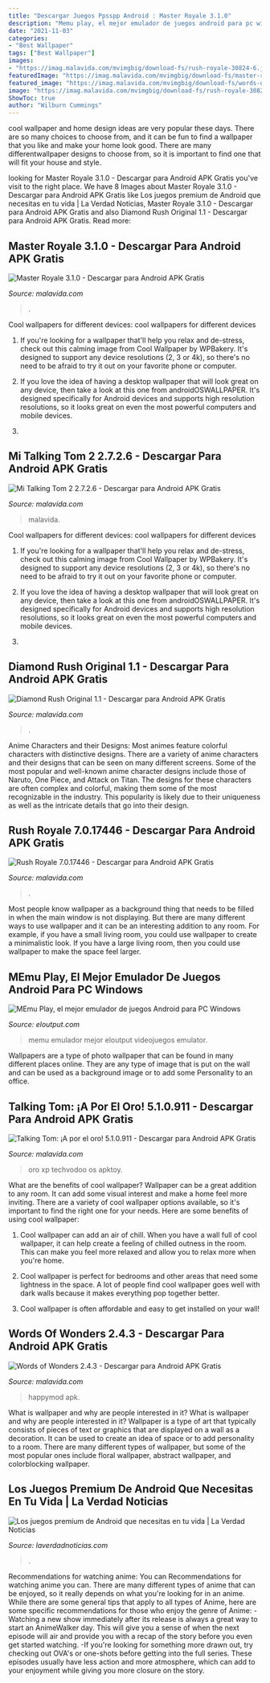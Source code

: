 ```yaml
---
title: "Descargar Juegos Ppsspp Android : Master Royale 3.1.0"
description: "Memu play, el mejor emulador de juegos android para pc windows"
date: "2021-11-03"
categories:
- "Best Wallpaper"
tags: ["Best Wallpaper"]
images:
- "https://imag.malavida.com/mvimgbig/download-fs/rush-royale-30824-6.jpg"
featuredImage: "https://imag.malavida.com/mvimgbig/download-fs/master-royale-23434-5.jpg"
featured_image: "https://imag.malavida.com/mvimgbig/download-fs/words-of-wonders-22287-4.jpg"
image: "https://imag.malavida.com/mvimgbig/download-fs/rush-royale-30824-6.jpg"
ShowToc: true
author: "Wilburn Cummings"
---
```



cool wallpaper and home design ideas are very popular these days. There are so many choices to choose from, and it can be fun to find a wallpaper that you like and make your home look good. There are many differentwallpaper designs to choose from, so it is important to find one that will fit your house and style.

	

		
looking for Master Royale 3.1.0 - Descargar para Android APK Gratis you've visit to the right place. We have 8 Images about Master Royale 3.1.0 - Descargar para Android APK Gratis like Los juegos premium de Android que necesitas en tu vida | La Verdad Noticias, Master Royale 3.1.0 - Descargar para Android APK Gratis and also Diamond Rush Original 1.1 - Descargar para Android APK Gratis. Read more:
		
    
## Master Royale 3.1.0 - Descargar Para Android APK Gratis

<img loading=lazy src="https://imag.malavida.com/mvimgbig/download-fs/master-royale-23434-5.jpg" onerror="this.onerror=null;this.src='https://tse1.mm.bing.net/th?id=OIP.E4oRKblNN16orE1ZVNB2SwAAAA&amp;pid=15.1';" alt="Master Royale 3.1.0 - Descargar para Android APK Gratis">

_Source: malavida.com_

>. 

	

Cool wallpapers for different devices:
cool wallpapers for different devices 

1. If you're looking for a wallpaper that'll help you relax and de-stress, check out this calming image from Cool Wallpaper by WPBakery. It's designed to support any device resolutions (2, 3 or 4k), so there's no need to be afraid to try it out on your favorite phone or computer.

2. If you love the idea of having a desktop wallpaper that will look great on any device, then take a look at this one from androidOSWALLPAPER. It's designed specifically for Android devices and supports high resolution resolutions, so it looks great on even the most powerful computers and mobile devices.

3.

    
## Mi Talking Tom 2 2.7.2.6 - Descargar Para Android APK Gratis

<img loading=lazy src="https://imag.malavida.com/mvimgbig/download-fs/mi-talking-tom-2-21928-10.jpg" onerror="this.onerror=null;this.src='https://tse1.mm.bing.net/th?id=OIP.O3byfGx_NJq7ZfsCrFwL-QHaNK&amp;pid=15.1';" alt="Mi Talking Tom 2 2.7.2.6 - Descargar para Android APK Gratis">

_Source: malavida.com_

>malavida. 

	

Cool wallpapers for different devices:
cool wallpapers for different devices 

1. If you're looking for a wallpaper that'll help you relax and de-stress, check out this calming image from Cool Wallpaper by WPBakery. It's designed to support any device resolutions (2, 3 or 4k), so there's no need to be afraid to try it out on your favorite phone or computer.

2. If you love the idea of having a desktop wallpaper that will look great on any device, then take a look at this one from androidOSWALLPAPER. It's designed specifically for Android devices and supports high resolution resolutions, so it looks great on even the most powerful computers and mobile devices.

3.

    
## Diamond Rush Original 1.1 - Descargar Para Android APK Gratis

<img loading=lazy src="https://imag.malavida.com/mvimgbig/download-fs/diamond-rush-original-21148-10.jpg" onerror="this.onerror=null;this.src='https://tse4.mm.bing.net/th?id=OIP.LAO6tTJZ-I5YTe3v1p2REgHaNK&amp;pid=15.1';" alt="Diamond Rush Original 1.1 - Descargar para Android APK Gratis">

_Source: malavida.com_

>. 

	

Anime Characters and their Designs: Most animes feature colorful characters with distinctive designs.
There are a variety of anime characters and their designs that can be seen on many different screens. Some of the most popular and well-known anime character designs include those of Naruto, One Piece, and Attack on Titan. The designs for these characters are often complex and colorful, making them some of the most recognizable in the industry. This popularity is likely due to their uniqueness as well as the intricate details that go into their design.

    
## Rush Royale 7.0.17446 - Descargar Para Android APK Gratis

<img loading=lazy src="https://imag.malavida.com/mvimgbig/download-fs/rush-royale-30824-6.jpg" onerror="this.onerror=null;this.src='https://tse3.mm.bing.net/th?id=OIP.3vCbz5F4n0e-MHQ-uVZCtgHaPo&amp;pid=15.1';" alt="Rush Royale 7.0.17446 - Descargar para Android APK Gratis">

_Source: malavida.com_

>. 

	

Most people know wallpaper as a background thing that needs to be filled in when the main window is not displaying. But there are many different ways to use wallpaper and it can be an interesting addition to any room. For example, if you have a small living room, you could use wallpaper to create a minimalistic look. If you have a large living room, then you could use wallpaper to make the space feel larger.

    
## MEmu Play, El Mejor Emulador De Juegos Android Para PC Windows

<img loading=lazy src="https://eloutput.com/app/uploads-eloutput.com/2020/11/MEmu-Play-7-Android-Emulador-Windows.jpg" onerror="this.onerror=null;this.src='https://tse4.mm.bing.net/th?id=OIP.VQmoFi7Idd-jzKgNvQ15ewHaD4&amp;pid=15.1';" alt="MEmu Play, el mejor emulador de juegos Android para PC Windows">

_Source: eloutput.com_

>memu emulador mejor eloutput videojuegos emulator. 

	



Wallpapers are a type of photo wallpaper that can be found in many different places online. They are any type of image that is put on the wall and can be used as a background image or to add some Personality to an office.

    
## Talking Tom: ¡A Por El Oro! 5.1.0.911 - Descargar Para Android APK Gratis

<img loading=lazy src="https://imag.malavida.com/mvimgbig/download-fs/talking-tom-a-por-el-oro-17675-1.jpg" onerror="this.onerror=null;this.src='https://tse2.mm.bing.net/th?id=OIP.Y5J6j-c4FZwVWltzlY9ktgHaNK&amp;pid=15.1';" alt="Talking Tom: ¡A por el oro! 5.1.0.911 - Descargar para Android APK Gratis">

_Source: malavida.com_

>oro xp techvodoo os apktoy. 

	

What are the benefits of cool wallpaper?
Wallpaper can be a great addition to any room. It can add some visual interest and make a home feel more inviting. There are a variety of cool wallpaper options available, so it's important to find the right one for your needs. Here are some benefits of using cool wallpaper: 
1. Cool wallpaper can add an air of chill. When you have a wall full of cool wallpaper, it can help create a feeling of chilled outness in the room. This can make you feel more relaxed and allow you to relax more when you're home. 

2. Cool wallpaper is perfect for bedrooms and other areas that need some lightness in the space. A lot of people find cool wallpaper goes well with dark walls because it makes everything pop together better. 

3. Cool wallpaper is often affordable and easy to get installed on your wall!

    
## Words Of Wonders 2.4.3 - Descargar Para Android APK Gratis

<img loading=lazy src="https://imag.malavida.com/mvimgbig/download-fs/words-of-wonders-22287-4.jpg" onerror="this.onerror=null;this.src='https://tse1.mm.bing.net/th?id=OIP.DbwzIJyPOzWlLloLsgTV3gAAAA&amp;pid=15.1';" alt="Words of Wonders 2.4.3 - Descargar para Android APK Gratis">

_Source: malavida.com_

>happymod apk. 

	

What is wallpaper and why are people interested in it?
What is wallpaper and why are people interested in it?
Wallpaper is a type of art that typically consists of pieces of text or graphics that are displayed on a wall as a decoration. It can be used to create an idea of space or to add personality to a room. There are many different types of wallpaper, but some of the most popular ones include floral wallpaper, abstract wallpaper, and colorblocking wallpaper.

    
## Los Juegos Premium De Android Que Necesitas En Tu Vida | La Verdad Noticias

<img loading=lazy src="https://laverdadnoticias.com/__export/1599933205834/sites/laverdad/img/2020/09/12/juegos_android.png_673822677.png" onerror="this.onerror=null;this.src='https://tse2.mm.bing.net/th?id=OIP.KAdH-r2BVnFflypnLzamYwHaD4&amp;pid=15.1';" alt="Los juegos premium de Android que necesitas en tu vida | La Verdad Noticias">

_Source: laverdadnoticias.com_

>. 

	

Recommendations for watching anime: You can
Recommendations for watching anime you can. There are many different types of anime that can be enjoyed, so it really depends on what you're looking for in an anime. While there are some general tips that apply to all types of Anime, here are some specific recommendations for those who enjoy the genre of Anime: 
-Watching a new show immediately after its release is always a great way to start an AnimeWalker day. This will give you a sense of when the next episode will air and provide you with a recap of the story before you even get started watching. 
-If you're looking for something more drawn out, try checking out OVA's or one-shots before getting into the full series. These episodes usually have less action and more atmosphere, which can add to your enjoyment while giving you more closure on the story.

